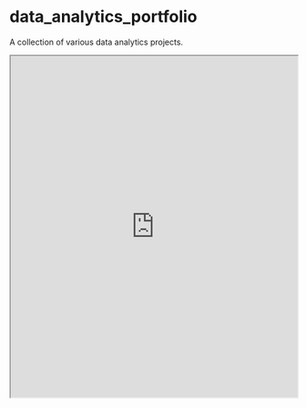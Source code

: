 # data_analytics_portfolio
A collection of various data analytics projects.

<iframe src="https://lookerstudio.google.com/reporting/30a470b9-3d7d-4228-b063-fb77a0f0976c" width="100%" height="600px"></iframe>
